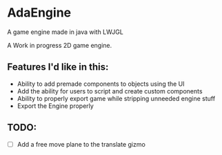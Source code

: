 # AdaEngine
 A game engine made in java with LWJGL

A Work in progress 2D game engine.

## Features I'd like in this:
- Ability to add premade components to objects using the UI
- Add the ability for users to script and create custom components
- Ability to properly export game while stripping unneeded engine stuff
- Export the Engine properly

## TODO:
- [ ] Add a free move plane to the translate gizmo
